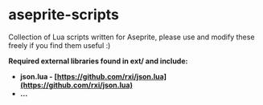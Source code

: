 # aseprite-scripts

Collection of Lua scripts written for Aseprite, please use and modify these freely if you find them useful :)

**Required external libraries found in ext/ and include:**

- **json.lua - [https://github.com/rxi/json.lua](https://github.com/rxi/json.lua)**
- **...**
